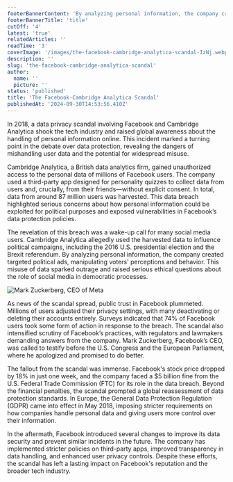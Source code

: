 ```yaml
---
footerBannerContent: 'By analyzing personal information, the company created targeted political ads, manipulating voters'' perceptions and behavior.'
footerBannerTitle: 'title'
cutOff: '4'
latest: 'true'
relatedArticles: ''
readTime: '3'
coverImage: '/images/the-facebook-cambridge-analytica-scandal-IzNj.webp'
description: ''
slug: 'the-facebook-cambridge-analytica-scandal'
author:
  name: ''
  picture: ''
status: 'published'
title: 'The Facebook-Cambridge Analytica Scandal'
publishedAt: '2024-09-30T14:53:56.410Z'
---
```


In 2018, a data privacy scandal involving Facebook and Cambridge Analytica shook the tech industry and raised global awareness about the handling of personal information online. This incident marked a turning point in the debate over data protection, revealing the dangers of mishandling user data and the potential for widespread misuse.

Cambridge Analytica, a British data analytics firm, gained unauthorized access to the personal data of millions of Facebook users. The company used a third-party app designed for personality quizzes to collect data from users and, crucially, from their friends—without explicit consent. In total, data from around 87 million users was harvested. This data breach highlighted serious concerns about how personal information could be exploited for political purposes and exposed vulnerabilities in Facebook’s data protection policies.

The revelation of this breach was a wake-up call for many social media users. Cambridge Analytica allegedly used the harvested data to influence political campaigns, including the 2016 U.S. presidential election and the Brexit referendum. By analyzing personal information, the company created targeted political ads, manipulating voters' perceptions and behavior. This misuse of data sparked outrage and raised serious ethical questions about the role of social media in democratic processes.

![Mark Zuckerberg, CEO of Meta](/images/the-facebook-cambridge-analytica-scandal-cxNT.webp)

As news of the scandal spread, public trust in Facebook plummeted. Millions of users adjusted their privacy settings, with many deactivating or deleting their accounts entirely. Surveys indicated that 74% of Facebook users took some form of action in response to the breach. The scandal also intensified scrutiny of Facebook’s practices, with regulators and lawmakers demanding answers from the company. Mark Zuckerberg, Facebook’s CEO, was called to testify before the U.S. Congress and the European Parliament, where he apologized and promised to do better.

The fallout from the scandal was immense. Facebook's stock price dropped by 18% in just one week, and the company faced a $5 billion fine from the U.S. Federal Trade Commission (FTC) for its role in the data breach. Beyond the financial penalties, the scandal prompted a global reassessment of data protection standards. In Europe, the General Data Protection Regulation (GDPR) came into effect in May 2018, imposing stricter requirements on how companies handle personal data and giving users more control over their information.

In the aftermath, Facebook introduced several changes to improve its data security and prevent similar incidents in the future. The company has implemented stricter policies on third-party apps, improved transparency in data handling, and enhanced user privacy controls. Despite these efforts, the scandal has left a lasting impact on Facebook's reputation and the broader tech industry.